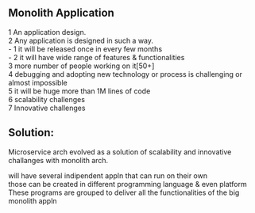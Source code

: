 **Monolith Application**
-----------------------

  1 An application design.<br/>
  2 Any application is designed in such a way. <br/>
    - 1 it will be released once in every few months<br/>
    - 2 it will have wide range of features & functionalities<br/>
    3 more number of people working on it[50+]<br/>
    4 debugging and adopting new technology or process is challenging or almost impossible<br/>
    5 it will be huge more than 1M lines of code<br/>
    6 scalability challenges<br/>
    7 Innovative challenges<br/>
    
Solution:
--------

Microservice arch evolved as a solution of scalability and innovative challanges with monolith arch.<br/>

will have several indipendent appln that can run on their own <br/>
those can be created in different programming language & even platform<br/>
These programs are grouped to deliver all the functionalities of the big monolith appln<br/>
